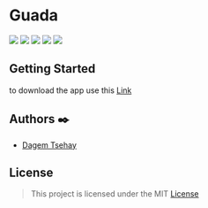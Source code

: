 # Guada
<p float="left">
  <img src="https://github.com/dagemtsehay1/gursha-ethiopian_recipe_app/blob/main/screenshots/myapp.gif" >
  <img src="https://github.com/dagemtsehay1/gursha-ethiopian_recipe_app/blob/main/screenshots/1.PNG" >
  <img src="https://github.com/dagemtsehay1/gursha-ethiopian_recipe_app/blob/main/screenshots/2.PNG" >
  <img src="https://github.com/dagemtsehay1/gursha-ethiopian_recipe_app/blob/main/screenshots/3.PNG" >
  <img src="https://github.com/dagemtsehay1/gursha-ethiopian_recipe_app/blob/main/screenshots/4.PNG" >
</p>

## Getting Started

to download the app use this [Link](https://github.com/dagemtsehay1/gursha-ethiopian_recipe_app/releases/download/v1.0/gursha.apk)



## Authors ✒️

  - [Dagem Tsehay](https://github.com/dagemtsehay1)

## License
  > This project is licensed under the MIT [License](https://github.com/dagemtsehay1/gursha-ethiopian_recipe_app/blob/main/LICENSE)
